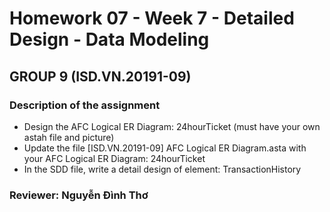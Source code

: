 # Homework 07 - Week 7 - Detailed Design - Data Modeling #
## GROUP 9 (ISD.VN.20191-09) ##

### Description of the assignment ###
* Design the AFC Logical ER Diagram: 24hourTicket (must have your own astah file and picture)
* Update the file [ISD.VN.20191-09] AFC Logical ER Diagram.asta with your AFC Logical ER Diagram: 24hourTicket
* In the SDD file, write a detail design of element: TransactionHistory

### Reviewer: **Nguyễn Đình Thơ**  ###

